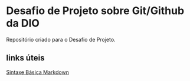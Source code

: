 # Desafio de Projeto sobre Git/Github da DIO
Repositório criado para o Desafio de Projeto.

## links úteis
[Sintaxe Básica Markdown](https://markdownguide.org/basic-syntax/)
